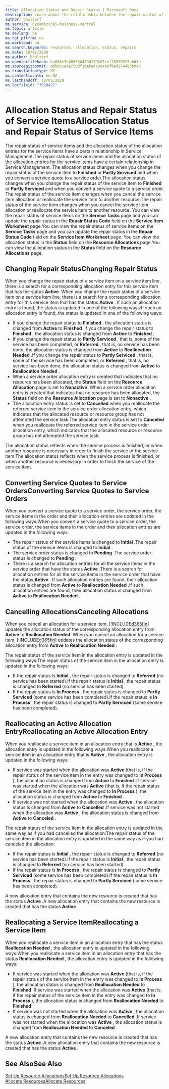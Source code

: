 ```yaml
---
title: Allocation Status and Repair Status | Microsoft Docs
description: Learn about the relationship between the repair status of service items and the allocation status of the allocation entries for them.
author: bholtorf
ms.service: dynamics365-business-central
ms.topic: article
ms.devlang: na
ms.tgt_pltfrm: na
ms.workload: na
ms.search.keywords: resources, allocation, status, repairs
ms.date: 10/01/2020
ms.author: bholtorf
ms.openlocfilehash: ba066e9d40959b48901792d7ceff8589525c6d7a
ms.sourcegitcommit: ddbb5cede750df1baba4b3eab8fbed6744b5b9d6
ms.translationtype: HT
ms.contentlocale: en-NZ
ms.lasthandoff: 10/01/2020
ms.locfileid: "3910421"
---
```

# <a name="allocation-status-and-repair-status-of-service-items"></a><span data-ttu-id="871db-103">Allocation Status and Repair Status of Service Items</span><span class="sxs-lookup"><span data-stu-id="871db-103">Allocation Status and Repair Status of Service Items</span></span>
<span data-ttu-id="871db-104">The repair status of service items and the allocation status of the allocation entries for the service items have a certain relationship in Service Management.</span><span class="sxs-lookup"><span data-stu-id="871db-104">The repair status of service items and the allocation status of the allocation entries for the service items have a certain relationship in Service Management.</span></span> <span data-ttu-id="871db-105">The allocation status changes when you change the repair status of the service item to **Finished** or **Partly Serviced** and when you convert a service quote to a service order.</span><span class="sxs-lookup"><span data-stu-id="871db-105">The allocation status changes when you change the repair status of the service item to **Finished** or **Partly Serviced** and when you convert a service quote to a service order.</span></span> <span data-ttu-id="871db-106">The repair status of the service item changes when you cancel the service item allocation or reallocate the service item to another resource.</span><span class="sxs-lookup"><span data-stu-id="871db-106">The repair status of the service item changes when you cancel the service item allocation or reallocate the service item to another resource.</span></span> <span data-ttu-id="871db-107">You can view the repair status of service items on the **Service Tasks** page and you can update the repair status in the **Repair Status Code** field on the **Service Item Worksheet** page.</span><span class="sxs-lookup"><span data-stu-id="871db-107">You can view the repair status of service items on the **Service Tasks** page and you can update the repair status in the **Repair Status Code** field on the **Service Item Worksheet** page.</span></span> <span data-ttu-id="871db-108">You can view the allocation status in the **Status** field on the **Resource Allocations** page.</span><span class="sxs-lookup"><span data-stu-id="871db-108">You can view the allocation status in the **Status** field on the **Resource Allocations** page.</span></span>  
  
## <a name="changing-repair-status"></a><span data-ttu-id="871db-109">Changing Repair Status</span><span class="sxs-lookup"><span data-stu-id="871db-109">Changing Repair Status</span></span>  
<span data-ttu-id="871db-110">When you change the repair status of a service item on a service item line, there is a search for a corresponding allocation entry for this service item that has the status **Active** .</span><span class="sxs-lookup"><span data-stu-id="871db-110">When you change the repair status of a service item on a service item line, there is a search for a corresponding allocation entry for this service item that has the status **Active** .</span></span> <span data-ttu-id="871db-111">If such an allocation entry is found, the status is updated in one of the following ways:</span><span class="sxs-lookup"><span data-stu-id="871db-111">If such an allocation entry is found, the status is updated in one of the following ways:</span></span>  
  
* <span data-ttu-id="871db-112">If you change the repair status to **Finished** , the allocation status is changed from **Active** to **Finished** .</span><span class="sxs-lookup"><span data-stu-id="871db-112">If you change the repair status to **Finished** , the allocation status is changed from **Active** to **Finished** .</span></span>  
* <span data-ttu-id="871db-113">If you change the repair status to **Partly Serviced** , that is, some of the service has been completed, or **Referred** , that is, no service has been done, the allocation status is changed from **Active** to **Reallocation Needed** .</span><span class="sxs-lookup"><span data-stu-id="871db-113">If you change the repair status to **Partly Serviced** , that is, some of the service has been completed, or **Referred** , that is, no service has been done, the allocation status is changed from **Active** to **Reallocation Needed** .</span></span>  
* <span data-ttu-id="871db-114">When a service order allocation entry is created that indicates that no resource has been allocated, the **Status** field on the **Resource Allocation** page is set to **Nonactive** .</span><span class="sxs-lookup"><span data-stu-id="871db-114">When a service order allocation entry is created that indicates that no resource has been allocated, the **Status** field on the **Resource Allocation** page is set to **Nonactive** .</span></span>  
* <span data-ttu-id="871db-115">The allocation entry status is set to **Cancelled** when you reallocate the referred service item in the service order allocation entry, which indicates that the allocated resource or resource group has not attempted the service task.</span><span class="sxs-lookup"><span data-stu-id="871db-115">The allocation entry status is set to **Canceled** when you reallocate the referred service item in the service order allocation entry, which indicates that the allocated resource or resource group has not attempted the service task.</span></span>  
  
<span data-ttu-id="871db-116">The allocation status reflects when the service process is finished, or when another resource is necessary in order to finish the service of the service item.</span><span class="sxs-lookup"><span data-stu-id="871db-116">The allocation status reflects when the service process is finished, or when another resource is necessary in order to finish the service of the service item.</span></span>  
  
## <a name="converting-service-quotes-to-service-orders"></a><span data-ttu-id="871db-117">Converting Service Quotes to Service Orders</span><span class="sxs-lookup"><span data-stu-id="871db-117">Converting Service Quotes to Service Orders</span></span>  
<span data-ttu-id="871db-118">When you convert a service quote to a service order, the service order, the service items in the order and their allocation entries are updated in the following ways:</span><span class="sxs-lookup"><span data-stu-id="871db-118">When you convert a service quote to a service order, the service order, the service items in the order and their allocation entries are updated in the following ways:</span></span>  
  
* <span data-ttu-id="871db-119">The repair status of the service items is changed to **Initial** .</span><span class="sxs-lookup"><span data-stu-id="871db-119">The repair status of the service items is changed to **Initial** .</span></span>  
* <span data-ttu-id="871db-120">The service order status is changed to **Pending** .</span><span class="sxs-lookup"><span data-stu-id="871db-120">The service order status is changed to **Pending** .</span></span>  
* <span data-ttu-id="871db-121">There is a search for allocation entries for all the service items in the service order that have the status **Active** .</span><span class="sxs-lookup"><span data-stu-id="871db-121">There is a search for allocation entries for all the service items in the service order that have the status **Active** .</span></span> <span data-ttu-id="871db-122">If such allocation entries are found, their allocation status is changed from **Active** to **Reallocation Needed** .</span><span class="sxs-lookup"><span data-stu-id="871db-122">If such allocation entries are found, their allocation status is changed from **Active** to **Reallocation Needed** .</span></span>  
  
## <a name="canceling-allocations"></a><span data-ttu-id="871db-123">Cancelling Allocations</span><span class="sxs-lookup"><span data-stu-id="871db-123">Canceling Allocations</span></span>  
<span data-ttu-id="871db-124">When you cancel an allocation for a service item, [!INCLUDE[d365fin](includes/d365fin_md.md)] updates the allocation status of the corresponding allocation entry from **Active** to **Reallocation Needed** .</span><span class="sxs-lookup"><span data-stu-id="871db-124">When you cancel an allocation for a service item, [!INCLUDE[d365fin](includes/d365fin_md.md)] updates the allocation status of the corresponding allocation entry from **Active** to **Reallocation Needed** .</span></span>

<span data-ttu-id="871db-125">The repair status of the service item in the allocation entry is updated in the following ways:</span><span class="sxs-lookup"><span data-stu-id="871db-125">The repair status of the service item in the allocation entry is updated in the following ways:</span></span>  
  
* <span data-ttu-id="871db-126">If the repair status is **Initial** , the repair status is changed to **Referred** (no service has been started).</span><span class="sxs-lookup"><span data-stu-id="871db-126">If the repair status is **Initial** , the repair status is changed to **Referred** (no service has been started).</span></span>  
* <span data-ttu-id="871db-127">If the repair status is **In Process** , the repair status is changed to **Partly Serviced** (some service has been completed).</span><span class="sxs-lookup"><span data-stu-id="871db-127">If the repair status is **In Process** , the repair status is changed to **Partly Serviced** (some service has been completed).</span></span>  
  
## <a name="reallocating-an-active-allocation-entry"></a><span data-ttu-id="871db-128">Reallocating an Active Allocation Entry</span><span class="sxs-lookup"><span data-stu-id="871db-128">Reallocating an Active Allocation Entry</span></span>  
<span data-ttu-id="871db-129">When you reallocate a service item in an allocation entry that is **Active** , the allocation entry is updated in the following ways:</span><span class="sxs-lookup"><span data-stu-id="871db-129">When you reallocate a service item in an allocation entry that is **Active** , the allocation entry is updated in the following ways:</span></span>  
  
* <span data-ttu-id="871db-130">If service was started when the allocation was **Active** (that is, if the repair status of the service item in the entry was changed to **In Process** ), the allocation status is changed from **Active** to **Finished** .</span><span class="sxs-lookup"><span data-stu-id="871db-130">If service was started when the allocation was **Active** (that is, if the repair status of the service item in the entry was changed to **In Process** ), the allocation status is changed from **Active** to **Finished** .</span></span>  
* <span data-ttu-id="871db-131">If service was not started when the allocation was **Active** , the allocation status is changed from **Active** to **Cancelled** .</span><span class="sxs-lookup"><span data-stu-id="871db-131">If service was not started when the allocation was **Active** , the allocation status is changed from **Active** to **Canceled** .</span></span>  
  
<span data-ttu-id="871db-132">The repair status of the service item in the allocation entry is updated in the same way as if you had cancelled the allocation:</span><span class="sxs-lookup"><span data-stu-id="871db-132">The repair status of the service item in the allocation entry is updated in the same way as if you had canceled the allocation:</span></span>  
  
* <span data-ttu-id="871db-133">If the repair status is **Initial** , the repair status is changed to **Referred** (no service has been started).</span><span class="sxs-lookup"><span data-stu-id="871db-133">If the repair status is **Initial** , the repair status is changed to **Referred** (no service has been started).</span></span>  
* <span data-ttu-id="871db-134">If the repair status is **In Process** , the repair status is changed to **Partly Serviced** (some service has been completed).</span><span class="sxs-lookup"><span data-stu-id="871db-134">If the repair status is **In Process** , the repair status is changed to **Partly Serviced** (some service has been completed).</span></span>  
  
<span data-ttu-id="871db-135">A new allocation entry that contains the new resource is created that has the status **Active** .</span><span class="sxs-lookup"><span data-stu-id="871db-135">A new allocation entry that contains the new resource is created that has the status **Active** .</span></span>  
  
## <a name="reallocating-a-service-item"></a><span data-ttu-id="871db-136">Reallocating a Service Item</span><span class="sxs-lookup"><span data-stu-id="871db-136">Reallocating a Service Item</span></span>  
<span data-ttu-id="871db-137">When you reallocate a service item in an allocation entry that has the status **Reallocation Needed** , the allocation entry is updated in the following ways:</span><span class="sxs-lookup"><span data-stu-id="871db-137">When you reallocate a service item in an allocation entry that has the status **Reallocation Needed** , the allocation entry is updated in the following ways:</span></span>  
  
* <span data-ttu-id="871db-138">If service was started when the allocation was **Active** (that is, if the repair status of the service item in the entry was changed to **In Process** ), the allocation status is changed from **Reallocation Needed** to **Finished** .</span><span class="sxs-lookup"><span data-stu-id="871db-138">If service was started when the allocation was **Active** (that is, if the repair status of the service item in the entry was changed to **In Process** ), the allocation status is changed from **Reallocation Needed** to **Finished** .</span></span>  
* <span data-ttu-id="871db-139">If service was not started when the allocation was **Active** , the allocation status is changed from **Reallocation Needed** to **Cancelled** .</span><span class="sxs-lookup"><span data-stu-id="871db-139">If service was not started when the allocation was **Active** , the allocation status is changed from **Reallocation Needed** to **Canceled** .</span></span>  
  
<span data-ttu-id="871db-140">A new allocation entry that contains the new resource is created that has the status **Active** .</span><span class="sxs-lookup"><span data-stu-id="871db-140">A new allocation entry that contains the new resource is created that has the status **Active** .</span></span>  
  
## <a name="see-also"></a><span data-ttu-id="871db-141">See Also</span><span class="sxs-lookup"><span data-stu-id="871db-141">See Also</span></span>  
[<span data-ttu-id="871db-142">Set Up Resource Allocations</span><span class="sxs-lookup"><span data-stu-id="871db-142">Set Up Resource Allocations</span></span>](service-how-setup-resource-allocation.md)  
[<span data-ttu-id="871db-143">Allocate Resources</span><span class="sxs-lookup"><span data-stu-id="871db-143">Allocate Resources</span></span>](service-how-to-allocate-resources.md)  

